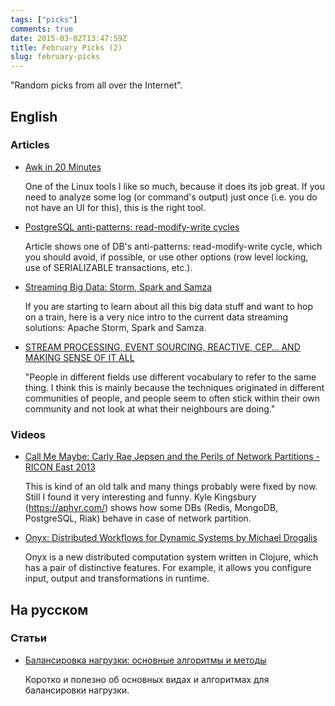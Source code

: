 ```yaml
---
tags: ["picks"]
comments: true
date: 2015-03-02T13:47:59Z
title: February Picks (2)
slug: february-picks
---
```


"Random picks from all over the Internet".

<!--more-->

## English

### Articles

* [Awk in 20 Minutes](http://ferd.ca/awk-in-20-minutes.html)

  One of the Linux tools I like so much, because it does its job great. If you
  need to analyze some log (or command's output) just once (i.e. you do not
  have an UI for this), this is the right tool.

* [PostgreSQL anti-patterns: read-modify-write cycles](http://blog.2ndquadrant.com/postgresql-anti-patterns-read-modify-write-cycles/)

  Article shows one of DB's anti-patterns: read-modify-write cycle, which you
  should avoid, if possible, or use other options (row level locking, use of
  SERIALIZABLE transactions, etc.).

* [Streaming Big Data: Storm, Spark and Samza](http://www.javacodegeeks.com/2015/02/streaming-big-data-storm-spark-samza.html)

  If you are starting to learn about all this big data stuff and want to hop on
  a train, here is a very nice intro to the current data streaming solutions:
  Apache Storm, Spark and Samza.

* [STREAM PROCESSING, EVENT SOURCING, REACTIVE, CEP… AND MAKING SENSE OF IT ALL](http://blog.confluent.io/2015/01/29/making-sense-of-stream-processing/)

  "People in different fields use different vocabulary to refer to the same
  thing. I think this is mainly because the techniques originated in different
  communities of people, and people seem to often stick within their own
  community and not look at what their neighbours are doing."

### Videos

* [Call Me Maybe: Carly Rae Jepsen and the Perils of Network Partitions - RICON East 2013](https://www.youtube.com/watch?v=mxdpqr-loyA)

  This is kind of an old talk and many things probably were fixed by now. Still
  I found it very interesting and funny. Kyle Kingsbury (https://aphyr.com/)
  shows how some DBs (Redis, MongoDB, PostgreSQL, Riak) behave in case of
  network partition.

* [Onyx: Distributed Workflows for Dynamic Systems by Michael Drogalis](https://www.youtube.com/watch?v=vG47Gui3hYE)

  Onyx is a new distributed computation system written in Clojure, which has a
  pair of distinctive features. For example, it allows you configure input,
  output and transformations in runtime.

## На русском

### Статьи

* [Балансировка нагрузки: основные алгоритмы и методы](http://blog.selectel.ru/balansirovka-nagruzki-osnovnye-algoritmy-i-metody/)

  Коротко и полезно об основных видах и алгоритмах для балансировки нагрузки.
